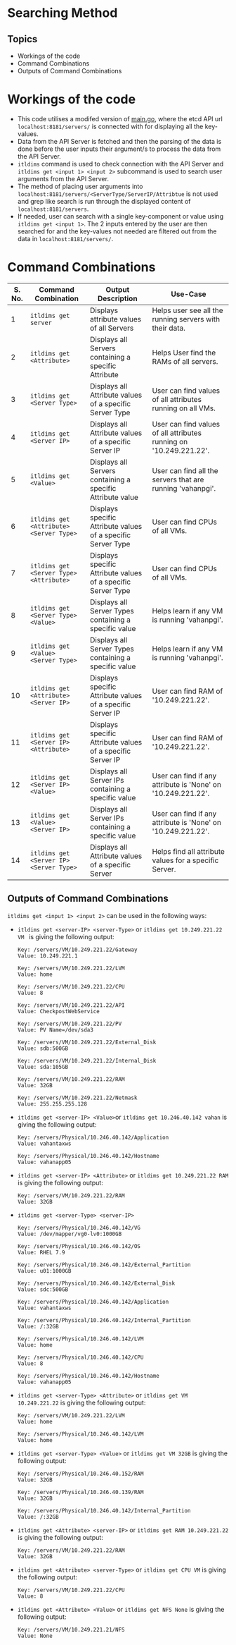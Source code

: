 # Searching Method

## Topics
- Workings of the code
- Command Combinations
- Outputs of Command Combinations

# Workings of the code
- This code utilises a modifed version of  [main.go](https://github.com/yash-anand-fosteringlinux/Commands-and-Outputs/blob/main/Old-Keys-Input/main.go), where the etcd API url `localhost:8181/servers/` is connected with for displaying all the key-values.
- Data from the API Server is fetched and then the parsing of the data is done before the user inputs their argument/s to process the data from the API Server.
- `itldims` command is used to check connection with the API Server and `itldims get <input 1> <input 2>` subcommand is used to search user arguments from the API Server.
-  The method of placing user arguments into `localhost:8181/servers/<ServerType/ServerIP/Attribtue` is not used and grep like search is run through the displayed content of `localhost:8181/servers`.
- If needed, user can search with a single key-component or value using `itldims get <input 1>`. The 2 inputs entered by the user are then searched for and the key-values not needed are filtered out from the data in `localhost:8181/servers/`.

# Command Combinations
| S. No. | Command Combination               | Output Description                                      | Use-Case |
|-------|-----------------------------------|---------------------------------------------------------|------------|
| 1| `itldims get server`              | Displays attribute values of all Servers              | Helps user see all the running servers with their data. |
| 2| `itldims get <Attribute>`         | Displays all Servers containing a specific Attribute   | Helps User find the RAMs of all servers. |
| 3| `itldims get <Server Type>`       | Displays all Attribute values of a specific Server Type | User can find values of all attributes running on all VMs. |
| 4| `itldims get <Server IP>`         | Displays all Attribute values of a specific Server IP  | User can find values of all attributes running on '10.249.221.22'. |
| 5| `itldims get <Value>` | Displays all Servers containing a specific Attribute value | User can find all the servers that are running 'vahanpgi'. |
| 6| `itldims get <Attribute> <Server Type>` | Displays specific Attribute values of a specific Server Type | User can find CPUs of all VMs. |
| 7| `itldims get <Server Type> <Attribute>` | Displays specific Attribute values of a specific Server Type | User can find CPUs of all VMs. |
| 8| `itldims get <Server Type> <Value>` | Displays all Server Types containing a specific value  | Helps learn if any VM is running 'vahanpgi'. |
| 9| `itldims get <Value> <Server Type>` | Displays all Server Types containing a specific value  | Helps learn if any VM is running 'vahanpgi'. |
| 10| `itldims get <Attribute> <Server IP>`   | Displays specific Attribute values of a specific Server IP   | User can find RAM of '10.249.221.22'. |
| 11| `itldims get <Server IP> <Attribute>`   | Displays specific Attribute values of a specific Server IP   | User can find RAM of '10.249.221.22'. |
| 12| `itldims get <Server IP> <Value>` | Displays all Server IPs containing a specific value  | User can find if any attribute is 'None' on '10.249.221.22'. |
| 13| `itldims get  <Value> <Server IP>` | Displays all Server IPs containing a specific value  | User can find if any attribute is 'None' on '10.249.221.22'. |
| 14| `itldims get <Server IP> <Server Type>` | Displays all Attribute values of a specific Server | Helps find all attribute values for a specific Server. |


## Outputs of Command Combinations
`itldims get <input 1> <input 2>` can be used in the following ways:
- `itldims get <server-IP> <server-Type>` or `itldims get 10.249.221.22 VM ` is giving the following output:
  ```
  Key: /servers/VM/10.249.221.22/Gateway
  Value: 10.249.221.1

  Key: /servers/VM/10.249.221.22/LVM
  Value: home

  Key: /servers/VM/10.249.221.22/CPU
  Value: 8

  Key: /servers/VM/10.249.221.22/API
  Value: CheckpostWebService

  Key: /servers/VM/10.249.221.22/PV
  Value: PV Name=/dev/sda3

  Key: /servers/VM/10.249.221.22/External_Disk
  Value: sdb:500GB

  Key: /servers/VM/10.249.221.22/Internal_Disk
  Value: sda:105GB

  Key: /servers/VM/10.249.221.22/RAM
  Value: 32GB

  Key: /servers/VM/10.249.221.22/Netmask
  Value: 255.255.255.128
  ```

- `itldims get <server-IP> <Value>`or `itldims get 10.246.40.142 vahan` is giving the following output:
  ```
  Key: /servers/Physical/10.246.40.142/Application
  Value: vahantaxws

  Key: /servers/Physical/10.246.40.142/Hostname
  Value: vahanapp05
  ```

- `itldims get <server-IP> <Attribute>` or `itldims get 10.249.221.22 RAM` is giving the following output:
  ```
  Key: /servers/VM/10.249.221.22/RAM
  Value: 32GB
  ```
- `itldims get <server-Type> <server-IP>`
  ```
  Key: /servers/Physical/10.246.40.142/VG
  Value: /dev/mapper/vg0-lv0:1000GB

  Key: /servers/Physical/10.246.40.142/OS
  Value: RHEL 7.9

  Key: /servers/Physical/10.246.40.142/External_Partition
  Value: u01:1000GB

  Key: /servers/Physical/10.246.40.142/External_Disk
  Value: sdc:500GB

  Key: /servers/Physical/10.246.40.142/Application
  Value: vahantaxws

  Key: /servers/Physical/10.246.40.142/Internal_Partition
  Value: /:32GB

  Key: /servers/Physical/10.246.40.142/LVM
  Value: home

  Key: /servers/Physical/10.246.40.142/CPU
  Value: 8

  Key: /servers/Physical/10.246.40.142/Hostname
  Value: vahanapp05
  ```
- `itldims get <server-Type> <Attribute>` or `itldims get VM 10.249.221.22` is giving the following output:
  ```
  Key: /servers/VM/10.249.221.22/LVM
  Value: home

  Key: /servers/Physical/10.246.40.142/LVM
  Value: home
  ```
- `itldims get <server-Type> <Value>` or `itldims get VM 32GB` is giving the following output:
  ```
  Key: /servers/Physical/10.246.40.152/RAM
  Value: 32GB

  Key: /servers/Physical/10.246.40.139/RAM
  Value: 32GB

  Key: /servers/Physical/10.246.40.142/Internal_Partition
  Value: /:32GB
  ```
- `itldims get <Attribute> <server-IP>` or `itldims get RAM 10.249.221.22` is giving the following output:
  ```
  Key: /servers/VM/10.249.221.22/RAM
  Value: 32GB
  ```
- `itldims get <Attribute> <server-Type>` or `itldims get CPU VM` is giving the following output:
  ```
  Key: /servers/VM/10.249.221.22/CPU
  Value: 8
  ```
- `itldims get <Attribute> <Value>` or `itldims get NFS None` is giving the following output:
  ```
  Key: /servers/VM/10.249.221.21/NFS
  Value: None
  ```
